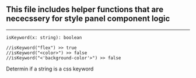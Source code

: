 ## This file includes helper functions that are nececssery for style panel component logic 

***

```
isKeyword(x: string): boolean 

//isKeyword("flex") >> true 
//isKeyword("<color>") >> false 
//isKeyword("<'background-color'>") >> false
```
Determin if a string is a css keyword   

